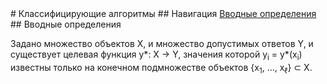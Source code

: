 <!DOCTYPE html>
<base href="http://www.megasite.ru/hzchd/">
# Классифицирующие алгоритмы
## Навигация
<a href="Vvonyye_opredeleniya">Вводные определения</a>
## Вводные определения <a name="Vvonyye_opredeleniya"></a>
<par>     </par><p>Задано множество объектов X, и множество допустимых ответов Y, и существует целевая функция y*: X -> Y, значения которой y<sub>i</sub> = y*(x<sub>i</sub>) известны только на конечном подмножестве объектов {x<sub>1</sub>, …, x<sub>ℓ</sub>} ⊂ X.</p>
